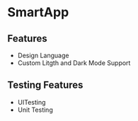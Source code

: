 # SmartApp

## Features 

* Design Language
* Custom Litgth and Dark Mode Support

## Testing Features

* UITesting
* Unit Testing 